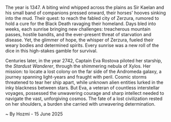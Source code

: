 
The year is 1347.  A biting wind whipped across the plains as Sir Kaelan and his small band of companions pressed onward, their horses' hooves sinking into the mud. Their quest: to reach the fabled city of Zerzura, rumored to hold a cure for the Black Death ravaging their homeland.  Days bled into weeks, each sunrise bringing new challenges: treacherous mountain passes, hostile bandits, and the ever-present threat of starvation and disease.  Yet, the glimmer of hope, the whisper of Zerzura, fueled their weary bodies and determined spirits.  Every sunrise was a new roll of the dice in this high-stakes gamble for survival.

Centuries later, in the year 2742, Captain Eva Rostova piloted her starship, the *Stardust Wanderer*, through the shimmering nebula of Xylos.  Her mission: to locate a lost colony on the far side of the Andromeda galaxy, a journey spanning light-years and fraught with peril.  Cosmic storms threatened to tear her ship apart, while unknown alien entities lurked in the inky blackness between stars.  But Eva, a veteran of countless interstellar voyages, possessed the unwavering courage and sharp intellect needed to navigate the vast, unforgiving cosmos.  The fate of a lost civilization rested on her shoulders, a burden she carried with unwavering determination.

~ By Hozmi - 15 June 2025
